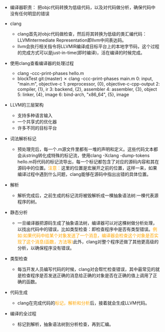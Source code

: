 - 编译器职责：
 把objc代码转换为低级代码，以及对代码做分析，确保代码中 没有任何明显的错误
- clang
  - clang首先对objc代码做检查，然后将其转换为低级的类汇编代码：LLVMIntermediate Representation即llvm中间表达码。
  - llvm会执行相关指令将LLVMIR编译成目标平台上的本地字节码，这个过程的完成方式可以是just-in-time(即时编译)，活在编译的时候完成。
- 使用clang查看编译器的处理过程
  - clang -ccc-print-phases hello.m
  - blockTest git:(master) ✗ clang -ccc-print-phases main.m
0: input, "main.m", objective-c
1: preprocessor, {0}, objective-c-cpp-output
2: compiler, {1}, ir
3: backend, {2}, assembler
4: assembler, {3}, object
5: linker, {4}, image
6: bind-arch, "x86_64", {5}, image
- LLVM的三层架构
  - 支持多种语言输入
  - 一个共享式的优化器
  - 许多不同的目标平台
- 词法解析标记
  - 预处理完后，每一个.m源文件里都有一堆的声明和定义。这些代码文本都会从string转化成特殊的标记流，使用clang -Xclang -dump-tokens hello.m将代码的标记流导出，每一个标记都包含了对应的源码内容和其在源码中的位置。<font color = orange>注意：</font>这里的位置是宏展开之前的位置，这样一来，如果编译过程中遇到什么问题，clang能够在源码中指出出错的具体位置。
- 解析
  - 解析完成后，之前生成的标记流将被毁解析成一棵抽象语法树:一棵代表源程序的树。
- 静态分析
  - 一旦编译器把源码生成了抽象语法树，编译器可以对这棵树做分析处理，以找出代码中的错误，比如类型检查：即检查程序中是否有类型错误。<font color=orange>例如:如果代码中给某个对象发送了一个消息，编译器会检查这个对象是否实现了这个消息(函数，方法等)</font>此外，clang对整个程序还做了其他更高级的分析，以确保程序没有错误。
- 类型检查
  - 每当开发人员编写代码的时候，clang对会帮忙检查错误，其中最常见的就是检查程序是否发送正确的消息给正确的对象是否在正确的值上调用了正确的函数。
- 代码生成
  - clang在完成代码的<font color=orange>标记，解析和分析</font>后，接着就会生成LLVM代码。
  
- 编译的全过程
  - 标记到解析，抽象语法树到分析检查，再到汇编。